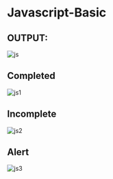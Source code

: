 # Javascript-Basic

## OUTPUT:

![js](https://github.com/Ishu-Vasanth/Javascript-Basic/assets/94154614/1b7a03c7-63ea-4670-b106-b8c424486f55)

## Completed

![js1](https://github.com/Ishu-Vasanth/Javascript-Basic/assets/94154614/89c86879-bdfa-41b2-ae2a-c355770cf4a4)

## Incomplete

![js2](https://github.com/Ishu-Vasanth/Javascript-Basic/assets/94154614/ca6c1f2b-daad-4920-a0a0-506f8a4e9c4d)

## Alert

![js3](https://github.com/Ishu-Vasanth/Javascript-Basic/assets/94154614/bb4494b9-6f76-408a-ac89-ddf262e5f227)
